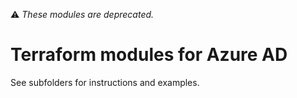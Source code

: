 :warning: *These modules are deprecated.*

# Terraform modules for Azure AD

See subfolders for instructions and examples.